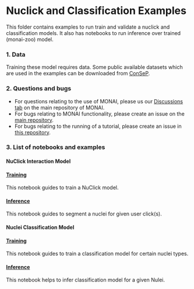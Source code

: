 # Nuclick and Classification Examples
This folder contains examples to run train and validate a nuclick and classification models.
It also has notebooks to run inference over trained (monai-zoo) model.

### 1. Data

Training these model requires data. Some public available datasets which are used in the examples can be downloaded from [ConSeP](https://warwick.ac.uk/fac/cross_fac/tia/data/hovernet).

### 2. Questions and bugs

- For questions relating to the use of MONAI, please us our [Discussions tab](https://github.com/Project-MONAI/MONAI/discussions) on the main repository of MONAI.
- For bugs relating to MONAI functionality, please create an issue on the [main repository](https://github.com/Project-MONAI/MONAI/issues).
- For bugs relating to the running of a tutorial, please create an issue in [this repository](https://github.com/Project-MONAI/Tutorials/issues).

### 3. List of notebooks and examples

#### NuClick Interaction Model
#### [Training](./nuclick_training_notebook.ipynb)
This notebook guides to train a NuClick model.

#### [Inference](./nuclick_infer.ipynb)
This notebook guides to segment a nuclei for given user click(s).

#### Nuclei Classification Model
#### [Training](./nuclei_classification_training_notebook.ipynb)
This notebook guides to train a classification model for certain nuclei types.

#### [Inference](./nuclei_classification_infer.ipynb)
This notebook helps to infer classification model for a given Nulei.
